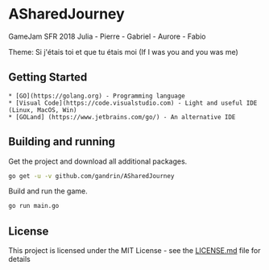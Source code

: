 # ASharedJourney
GameJam SFR 2018 Julia - Pierre - Gabriel - Aurore - Fabio

Theme: Si j'étais toi et que tu étais moi (If I was you and you was me)

## Getting Started

```
* [GO](https://golang.org) - Programming language
* [Visual Code](https://code.visualstudio.com) - Light and useful IDE (Linux, MacOS, Win)
* [GOLand] (https://www.jetbrains.com/go/) - An alternative IDE
```

## Building and running

Get the project and download all additional packages.
```bash
go get -u -v github.com/gandrin/ASharedJourney
```

Build and run the game.
```bash 
go run main.go
```

## License

This project is licensed under the MIT License - see the [LICENSE.md](LICENSE.md) file for details